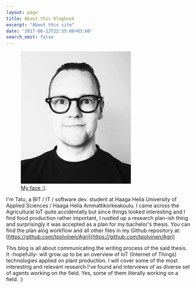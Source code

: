 ```yaml
---
layout: page
title: About this blogbook
excerpt: "About this site"
date: '2017-06-13T22:35:00+03:00'
search_omit: false
---
```

<figure>
    <a href="../images/smallFace.png"><img src="../images/smallFace.png" alt="image"></a>
    <figcaption><a href="../images/smallFace.png" title="smallFace">My face :)</a>.</figcaption>
</figure>

I'm Tatu, a BIT / IT / software dev. student at Haaga Helia University of Applied Sciences / Haaga Helia Ammattikorkeakoulu. I came across the Agricultural IoT quite accidentally but since things looked interesting and I find food production rather important, I rustled up a research plan-ish thing and surprisingly it was accepted as a plan for my bachelor's thesis. You can find the plan alog workflow and all other files in my Github repository at: [https://github.com/tpolvinen/Agri](https://github.com/tpolvinen/Agri)

This blog is all about communicating the writing process of the said thesis. It -hopefully- will grow up to be an overview of IoT (Internet of Things) technologies applied on plant production. I will cover some of the most interesting and relevant research I've found and interviews of as diverse set of agents working on the field. Yes, some of them literally working on a field. :)